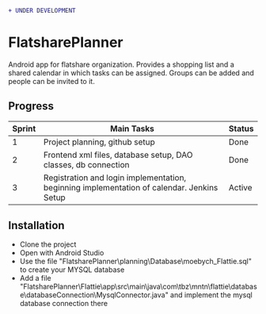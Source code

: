 
```diff
+ UNDER DEVELOPMENT
```
# FlatsharePlanner

Android app for flatshare organization. Provides a shopping list and a shared calendar in which tasks can be assigned. 
Groups can be added and people can be invited to it.

## Progress

Sprint  | Main Tasks       |Status
------------ | -------------|--------------
 1           | Project planning, github setup|Done
 2           | Frontend xml files, database setup, DAO classes, db connection|Done
 3           | Registration and login implementation, beginning implementation of calendar. Jenkins Setup|Active
 
## Installation
- Clone the project
- Open with Android Studio
- Use the file "FlatsharePlanner\planning\Database\moebych_Flattie.sql" to create your MYSQL database
- Add a file "FlatsharePlanner\Flattie\app\src\main\java\com\tbz\mntn\flattie\database\databaseConnection\MysqlConnector.java" and implement the mysql database connection there
